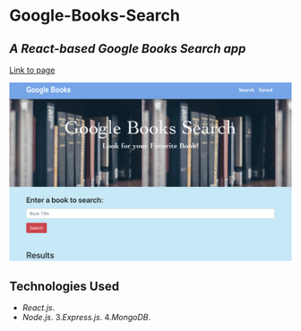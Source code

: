 # Google-Books-Search

## _A React-based Google Books Search app_

[Link to page](https://booksgglapisearch.herokuapp.com/)


![](client/public/img/gglbook.png)

## Technologies Used

* _React.js_.
* _Node.js_.
3._Express.js_.
4._MongoDB_.

